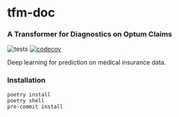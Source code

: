 # tfm-doc
### A Transformer for Diagnostics on Optum Claims
![tests](https://github.com/prob-ml/tfmdoc/workflows/tests/badge.svg)
[![codecov](https://codecov.io/gh/prob-ml/tfmdoc/branch/master/graph/badge.svg?token=MD2RYN1AMA)](https://codecov.io/gh/prob-ml/tfmdoc)

Deep learning for prediction on medical insurance data.
### Installation
```
poetry install
poetry shell
pre-commit install
```
